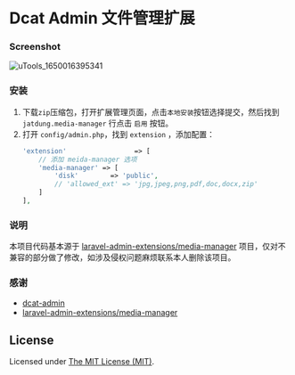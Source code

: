 # Dcat Admin 文件管理扩展
### Screenshot
![uTools_1650016395341](https://user-images.githubusercontent.com/48778797/163557077-aeadab3f-ffff-4e45-bcef-2303dd0b5df4.png)


### 安装
1. 下载`zip`压缩包，打开扩展管理页面，点击`本地安装`按钮选择提交，然后找到 `jatdung.media-manager` 行点击 `启用` 按钮。
2. 打开 `config/admin.php`，找到 `extension` ，添加配置：
    ```php
    'extension'                 => [
        // 添加 meida-manager 选项
        'media-manager' => [
            'disk'        => 'public',
            // 'allowed_ext' => 'jpg,jpeg,png,pdf,doc,docx,zip'
        ]
    ],
    ```
   
### 说明
本项目代码基本源于 [laravel-admin-extensions/media-manager](https://github.com/laravel-admin-extensions/media-manager) 项目，仅对不兼容的部分做了修改，如涉及侵权问题麻烦联系本人删除该项目。

### 感谢
- [dcat-admin](https://github.com/jqhph/dcat-admin)
- [laravel-admin-extensions/media-manager](https://github.com/laravel-admin-extensions/media-manager)

License
------------
Licensed under [The MIT License (MIT)](LICENSE).



